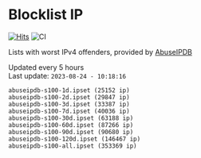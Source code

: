 # Blocklist IP

[![Hits](https://hits.seeyoufarm.com/api/count/incr/badge.svg?url=https%3A%2F%2Fgithub.com%2Fborestad%2Fblocklist-ip%2F&count_bg=%2379C83D&title_bg=%23555555&icon=&icon_color=%23E7E7E7&title=hits&edge_flat=false)](https://hits.seeyoufarm.com)  ![CI](https://img.shields.io/github/workflow/status/borestad/blocklist-ip/CI?style=flat-square)

Lists with worst IPv4 offenders, provided by [AbuseIPDB](https://www.abuseipdb.com/)

<!-- FOOTER-PLACEHOLDER -->
Updated every 5 hours<br>
Last update: `2023-08-24 - 10:18:16`
```
abuseipdb-s100-1d.ipset (25152 ip)
abuseipdb-s100-2d.ipset (29847 ip)
abuseipdb-s100-3d.ipset (33387 ip)
abuseipdb-s100-7d.ipset (40036 ip)
abuseipdb-s100-30d.ipset (63188 ip)
abuseipdb-s100-60d.ipset (87266 ip)
abuseipdb-s100-90d.ipset (90680 ip)
abuseipdb-s100-120d.ipset (146467 ip)
abuseipdb-s100-all.ipset (353369 ip)
```
